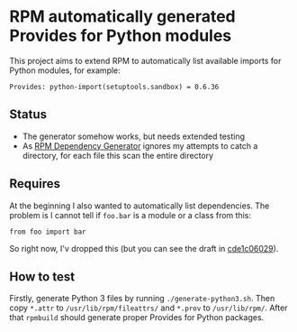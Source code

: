 RPM automatically generated Provides for Python modules
=======================================================

This project aims to extend RPM to automatically list available imports for Python modules, for example:

    Provides: python-import(setuptools.sandbox) = 0.6.36

Status
------

 * The generator somehow works, but needs extended testing
 * As [RPM Dependency Generator](http://www.rpm.org/wiki/PackagerDocs/DependencyGenerator) ignores my attempts to catch a directory, for each file this scan the entire directory

Requires
--------

At the beginning I also wanted to automatically list dependencies. The problem is I cannot tell if `foo.bar` is a module or a class from this:

    from foo import bar

So right now, I'v dropped this (but you can see the draft in [cde1c06029](https://github.com/hroncok/python-rpm-imports/blob/cde1c06029f6bff27bfe566052e1162ebd45ae25/list-required-imports.py)).

How to test
-----------

Firstly, generate Python 3 files by running `./generate-python3.sh`. Then copy `*.attr` to `/usr/lib/rpm/fileattrs/` and `*.prov` to `/usr/lib/rpm/`. After that `rpmbuild` should generate proper Provides for Python packages.
